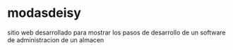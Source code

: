 # modasdeisy
sitio web desarrollado para mostrar los pasos de desarrollo de un software de administracion de un almacen
